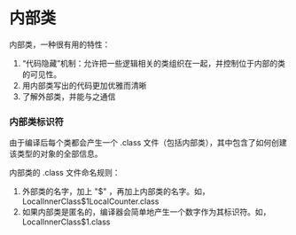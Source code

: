 # 内部类
内部类，一种很有用的特性：
1. “代码隐藏”机制：允许把一些逻辑相关的类组织在一起，并控制位于内部的类的可见性。
2. 用内部类写出的代码更加优雅而清晰
3. 了解外部类，并能与之通信

### 内部类标识符
由于编译后每个类都会产生一个 .class 文件（包括内部类），其中包含了如何创建该类型的对象的全部信息。

内部类的 .class 文件命名规则：
1. 外部类的名字，加上 "$" ，再加上内部类的名字。如，LocalInnerClass$1LocalCounter.class
2. 如果内部类是匿名的，编译器会简单地产生一个数字作为其标识符。如，LocalInnerClass$1.class
